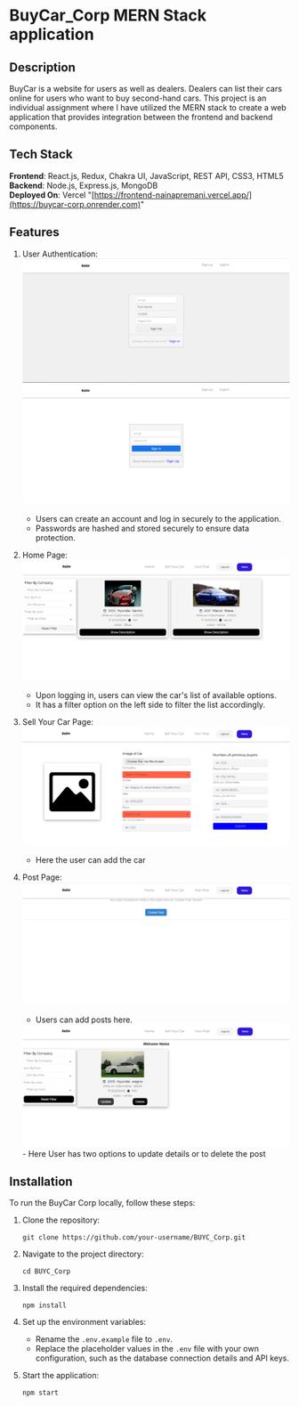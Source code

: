 # BuyCar_Corp MERN Stack application

## Description
BuyCar is a website for users as well as dealers. Dealers can list their cars online for users who want to buy second-hand cars. This project is an individual assignment where I have utilized the MERN stack to create a web application that provides integration between the frontend and backend components.


## Tech Stack
**Frontend**: React.js, Redux, Chakra UI, JavaScript, REST API, CSS3, HTML5  
**Backend**: Node.js, Express.js, MongoDB  
**Deployed On**: Vercel
"[https://frontend-nainapremani.vercel.app/](https://buycar-corp.onrender.com)"

## Features

1. User Authentication:
   <img src="./Images/signup.png" alt="signup" />
   <img src="./Images/signin.png" alt="signing" />
   - Users can create an account and log in securely to the application.
   - Passwords are hashed and stored securely to ensure data protection.

3. Home Page:
   <img src="./Images/Homepage.png" alt="HomePage" />
   - Upon logging in, users can view the car's list of available options.
   - It has a filter option on the left side to filter the list accordingly.

5. Sell Your Car Page:
   <img src="./Images/sellYourCarPage.png" alt="sell Page" />
   - Here the user can add the car
      
7. Post Page:
   <img src = "./Images/CreatePost.png" alt="Create Post"/>
   - Users can add posts here.
   <img src="Images/Posts.png" alt="Posts" />
   - Here User has two options to update details or to delete the post
     

## Installation

To run the BuyCar Corp locally, follow these steps:

1. Clone the repository:

   ```
   git clone https://github.com/your-username/BUYC_Corp.git
   ```

2. Navigate to the project directory:

   ```
   cd BUYC_Corp
   ```

3. Install the required dependencies:

   ```
   npm install
   ```

4. Set up the environment variables:
   - Rename the `.env.example` file to `.env`.
   - Replace the placeholder values in the `.env` file with your own configuration, such as the database connection details and API keys.

5. Start the application:

   ```
   npm start
   ```



  
